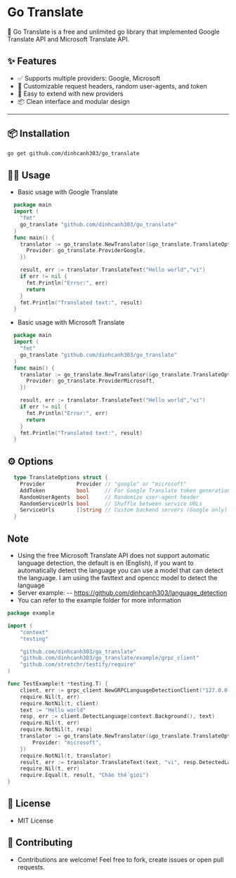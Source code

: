 # Go Translate

🚀 Go Translate is a free and unlimited go library that implemented Google Translate API and Microsoft Translate API.

## ✨ Features

- ✅ Supports multiple providers: Google, Microsoft
- 🔧 Customizable request headers, random user-agents, and token
- 🧪 Easy to extend with new providers
- 📦 Clean interface and modular design
---

## 📦 Installation

```bash
go get github.com/dinhcanh303/go_translate
```

## 🧑‍💻 Usage

- Basic usage with Google Translate
```go
  package main
  import (
    "fmt"
    go_translate "github.com/dinhcanh303/go_translate"
  )
  func main() {
    translator := go_translate.NewTranslator(&go_translate.TranslateOptions{
      Provider: go_translate.ProviderGoogle,
    })

    result, err := translator.TranslateText("Hello world","vi")
    if err != nil {
      fmt.Println("Error:", err)
      return
    }
    fmt.Println("Translated text:", result)
  }
```

- Basic usage with Microsoft Translate

```go
  package main
  import (
    "fmt"
    go_translate "github.com/dinhcanh303/go_translate"
  )
  func main() {
    translator := go_translate.NewTranslator(&go_translate.TranslateOptions{
      Provider: go_translate.ProviderMicrosoft,
    })

    result, err := translator.TranslateText("Hello world","vi")
    if err != nil {
      fmt.Println("Error:", err)
      return
    }
    fmt.Println("Translated text:", result)
  }
```

## ⚙️ Options

```go
  type TranslateOptions struct {
    Provider          Provider // "google" or "microsoft"
    AddToken          bool     // For Google Translate token generation
    RandomUserAgents  bool     // Randomize user-agent header
    RandomServiceUrls bool     // Shuffle between service URLs
    ServiceUrls       []string // Custom backend servers (Google only)
  }
```
## Note
- Using the free Microsoft Translate API does not support automatic language detection, the default is en (English), if you want to automatically detect the language you can use a model that can detect the language. I am using the fasttext and opencc model to detect the language
- Server example: 
  -- https://github.com/dinhcanh303/language_detection
- You can refer to the example folder for more information

```go
package example

import (
	"context"
	"testing"

	"github.com/dinhcanh303/go_translate"
	"github.com/dinhcanh303/go_translate/example/grpc_client"
	"github.com/stretchr/testify/require"
)

func TestExample(t *testing.T) {
	client, err := grpc_client.NewGRPCLanguageDetectionClient("127.0.0.1:50055") //Server model detect language
	require.Nil(t, err)
	require.NotNil(t, client)
	text := "Hello world"
	resp, err := client.DetectLanguage(context.Background(), text)
	require.Nil(t, err)
	require.NotNil(t, resp)
	translator := go_translate.NewTranslator(&go_translate.TranslateOptions{
		Provider: "microsoft",
	})
	require.NotNil(t, translator)
	result, err := translator.TranslateText(text, "vi", resp.DetectedLang)
	require.Nil(t, err)
	require.Equal(t, result, "Chào thế giới")
}
```
## 📄 License

- MIT License

## 🙌 Contributing

- Contributions are welcome! Feel free to fork, create issues or open pull requests.